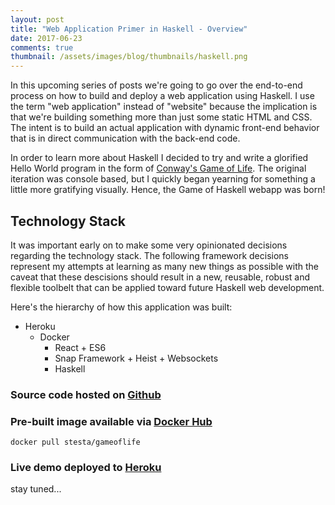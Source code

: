 ```yaml
---
layout: post
title: "Web Application Primer in Haskell - Overview"
date: 2017-06-23
comments: true
thumbnail: /assets/images/blog/thumbnails/haskell.png
---
```


In this upcoming series of posts we're going to go over the end-to-end process on how to build and deploy a web application using Haskell.<!--more--> I use the term "web application" instead of "website" because the implication is that we're building something more than just some static HTML and CSS. The intent is to build an actual application with dynamic front-end behavior that is in direct communication with the back-end code. 

In order to learn more about Haskell I decided to try and write a glorified Hello World program in the form of [Conway's Game of Life][gameoflife]. The original iteration was console based, but I quickly began yearning for something a little more gratifying visually. Hence, the Game of Haskell webapp was born!  

Technology Stack
----------------

It was important early on to make some very opinionated decisions regarding the technology stack. The following framework decisions represent my attempts at learning as many new things as possible with the caveat that these descisions should result in a new, reusable, robust and flexible toolbelt that can be applied toward future Haskell web development. 

Here's the hierarchy of how this application was built:

- Heroku  
  - Docker  
    - React + ES6  
    - Snap Framework + Heist + Websockets  
    - Haskell  

### **Source code** hosted on [Github][sourceCode]  

### **Pre-built image** available via [Docker Hub][dockerImage]  
```
docker pull stesta/gameoflife 
```

### **Live demo** deployed to [Heroku][liveDemo]  

stay tuned...

 [gameOfLife]: https://en.wikipedia.org/wiki/Conway%27s_Game_of_Life 
 [liveDemo]: http://game-of-haskell.herokuapp.com
 [sourceCode]: https://github.com/stesta/GameOfLife 
 [dockerImage]: https://hub.docker.com/r/stesta/gameoflife/